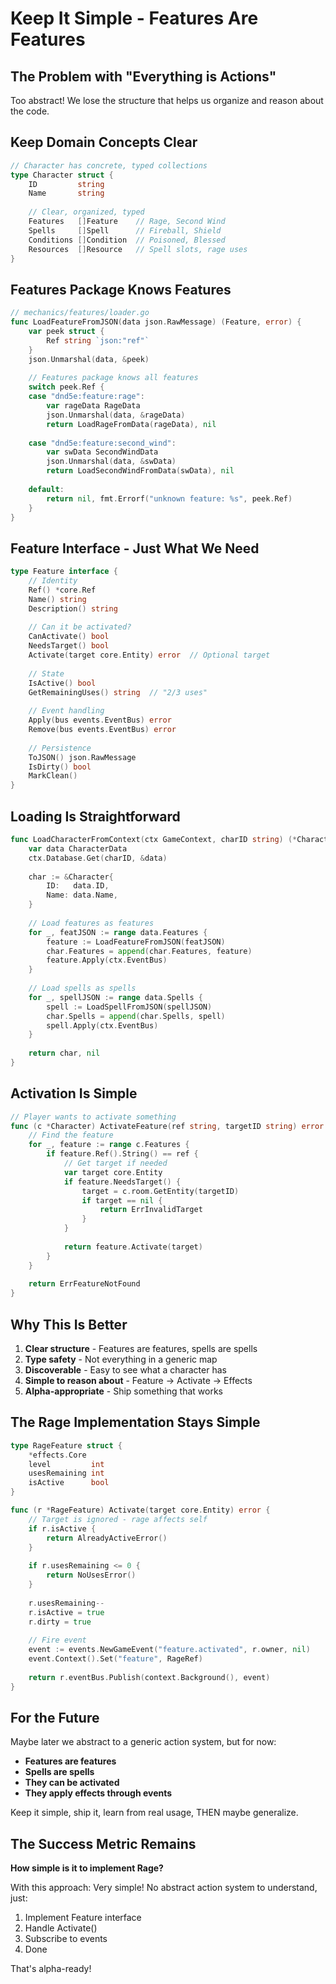 # Keep It Simple - Features Are Features

## The Problem with "Everything is Actions"

Too abstract! We lose the structure that helps us organize and reason about the code.

## Keep Domain Concepts Clear

```go
// Character has concrete, typed collections
type Character struct {
    ID         string
    Name       string
    
    // Clear, organized, typed
    Features   []Feature    // Rage, Second Wind
    Spells     []Spell      // Fireball, Shield  
    Conditions []Condition  // Poisoned, Blessed
    Resources  []Resource   // Spell slots, rage uses
}
```

## Features Package Knows Features

```go
// mechanics/features/loader.go
func LoadFeatureFromJSON(data json.RawMessage) (Feature, error) {
    var peek struct {
        Ref string `json:"ref"`
    }
    json.Unmarshal(data, &peek)
    
    // Features package knows all features
    switch peek.Ref {
    case "dnd5e:feature:rage":
        var rageData RageData
        json.Unmarshal(data, &rageData)
        return LoadRageFromData(rageData), nil
        
    case "dnd5e:feature:second_wind":
        var swData SecondWindData
        json.Unmarshal(data, &swData)
        return LoadSecondWindFromData(swData), nil
        
    default:
        return nil, fmt.Errorf("unknown feature: %s", peek.Ref)
    }
}
```

## Feature Interface - Just What We Need

```go
type Feature interface {
    // Identity
    Ref() *core.Ref
    Name() string
    Description() string
    
    // Can it be activated?
    CanActivate() bool
    NeedsTarget() bool
    Activate(target core.Entity) error  // Optional target
    
    // State
    IsActive() bool
    GetRemainingUses() string  // "2/3 uses"
    
    // Event handling
    Apply(bus events.EventBus) error
    Remove(bus events.EventBus) error
    
    // Persistence
    ToJSON() json.RawMessage
    IsDirty() bool
    MarkClean()
}
```

## Loading Is Straightforward

```go
func LoadCharacterFromContext(ctx GameContext, charID string) (*Character, error) {
    var data CharacterData
    ctx.Database.Get(charID, &data)
    
    char := &Character{
        ID:   data.ID,
        Name: data.Name,
    }
    
    // Load features as features
    for _, featJSON := range data.Features {
        feature := LoadFeatureFromJSON(featJSON)
        char.Features = append(char.Features, feature)
        feature.Apply(ctx.EventBus)
    }
    
    // Load spells as spells
    for _, spellJSON := range data.Spells {
        spell := LoadSpellFromJSON(spellJSON)
        char.Spells = append(char.Spells, spell)
        spell.Apply(ctx.EventBus)
    }
    
    return char, nil
}
```

## Activation Is Simple

```go
// Player wants to activate something
func (c *Character) ActivateFeature(ref string, targetID string) error {
    // Find the feature
    for _, feature := range c.Features {
        if feature.Ref().String() == ref {
            // Get target if needed
            var target core.Entity
            if feature.NeedsTarget() {
                target = c.room.GetEntity(targetID)
                if target == nil {
                    return ErrInvalidTarget
                }
            }
            
            return feature.Activate(target)
        }
    }
    
    return ErrFeatureNotFound
}
```

## Why This Is Better

1. **Clear structure** - Features are features, spells are spells
2. **Type safety** - Not everything in a generic map
3. **Discoverable** - Easy to see what a character has
4. **Simple to reason about** - Feature → Activate → Effects
5. **Alpha-appropriate** - Ship something that works

## The Rage Implementation Stays Simple

```go
type RageFeature struct {
    *effects.Core
    level         int
    usesRemaining int
    isActive      bool
}

func (r *RageFeature) Activate(target core.Entity) error {
    // Target is ignored - rage affects self
    if r.isActive {
        return AlreadyActiveError()
    }
    
    if r.usesRemaining <= 0 {
        return NoUsesError()
    }
    
    r.usesRemaining--
    r.isActive = true
    r.dirty = true
    
    // Fire event
    event := events.NewGameEvent("feature.activated", r.owner, nil)
    event.Context().Set("feature", RageRef)
    
    return r.eventBus.Publish(context.Background(), event)
}
```

## For the Future

Maybe later we abstract to a generic action system, but for now:
- **Features are features**
- **Spells are spells**
- **They can be activated**
- **They apply effects through events**

Keep it simple, ship it, learn from real usage, THEN maybe generalize.

## The Success Metric Remains

**How simple is it to implement Rage?**

With this approach: Very simple! No abstract action system to understand, just:
1. Implement Feature interface
2. Handle Activate()
3. Subscribe to events
4. Done

That's alpha-ready!